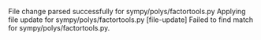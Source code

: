 File change parsed successfully for sympy/polys/factortools.py
Applying file update for sympy/polys/factortools.py
[file-update] Failed to find match for sympy/polys/factortools.py.
